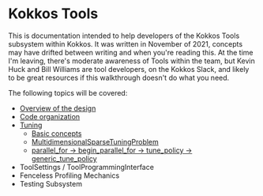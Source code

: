 # Kokkos Tools

This is documentation intended to help developers of the Kokkos Tools
subsystem within Kokkos. It was written in November of 2021, concepts
may have drifted between writing and when you're reading this. At the
time I'm leaving, there's moderate awareness of Tools within the team,
but Kevin Huck and Bill Williams are tool developers, on the Kokkos Slack,
and likely to be great resources if this walkthrough doesn't do what you need.

The following topics will be covered:

- [Overview of the design](DesignOverview.md)
- [Code organization](CodeOrganization.md)
- [Tuning](Tuning.md)
  - [Basic concepts](TuningDesign.md)
  - [MultidimensionalSparseTuningProblem](MultidimensionalSparseTuningProblem.md)
  - [parallel\_for -> begin\_parallel\_for -> tune\_policy -> generic\_tune\_policy](PolicyTuningWorkflow)
- ToolSettings / ToolProgrammingInterface
- Fenceless Profiling Mechanics
- Testing Subsystem
